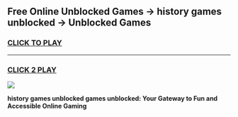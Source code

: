 
## Free Online Unblocked Games → history games unblocked → Unblocked Games
<h3>
<a href="https://premium.freeplayer.one?title=history_games_unblocked&ref=21F">CLICK TO PLAY</a></h3>
<hr>

<h3>
<a href="https://premium.freeplayer.one?title=history_games_unblocked&ref=21F">CLICK 2 PLAY</a>
  
</h3>

<a href="https://premium.freeplayer.one?title=history_games_unblocked&ref=21F/"><img src="https://clearcache.store/games.png"></a>


**history games unblocked games unblocked: Your Gateway to Fun and Accessible Online Gaming**
